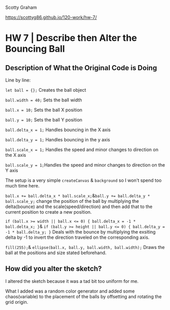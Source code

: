 Scotty Graham

https://scottyg86.github.io/120-work/hw-7/


# HW 7 | Describe then Alter the Bouncing Ball

## Description of What the Original Code is Doing

<!--
--This is a Comment Block--

Please describe what the original code is doing.

Why is it working the way it is?
What does each line do?
How can you make the ball change direction?

-->
Line by line:

`let ball = {};` Creates the ball object

`ball.width = 40;` Sets the ball width

`ball.x = 10;` Sets the ball X position

`ball.y = 10;` Sets the ball Y position

`ball.delta_x = 1;` Handles bouncing in the X axis

`ball.delta_y = 1;` Handles bouncing in the y axis

`ball.scale_x = 1;` Handles the speed and minor changes to direction on the X axis

`ball.scale_y = 1;`Handles the speed and minor changes to direction on the Y axis

The setup is a very simple `createCanvas` & `background` so I won't spend too much time here.

`ball.x += ball.delta_x * ball.scale_x;`&`ball.y += ball.delta_y * ball.scale_y;` change the position of the ball by multiplying the delta(bounce) and the scale(speed/direction) and then add that to the current position to create a new position.

`if (ball.x >= width || ball.x <= 0) {
    ball.delta_x = -1 * ball.delta_x;
}`&
`if (ball.y >= height || ball.y <= 0) {
    ball.delta_y = -1 * ball.delta_y;
}` Deals with the bounce by multiplying the exsiting delta by -1 to invert the direction traveled on the corresponding axis.

`fill(255);`&
`ellipse(ball.x, ball.y, ball.width, ball.width);` Draws the ball at the positions and size stated beforehand.

## How did you alter the sketch?

<!--
Please describe how and why you changed the sketch?
-->

I altered the sketch because it was a tad bit too uniform for me.

What I added was a random color generator and added some chaos(variable) to the placement of the balls by offsetting and rotating the grid origin.

